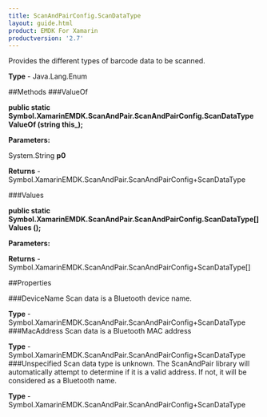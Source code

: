 ```yaml
---
title: ScanAndPairConfig.ScanDataType
layout: guide.html
product: EMDK For Xamarin 
productversion: '2.7' 
---
```

Provides the different types of barcode data to be scanned.

**Type** - Java.Lang.Enum

##Methods
###ValueOf

**public static Symbol.XamarinEMDK.ScanAndPair.ScanAndPairConfig.ScanDataType ValueOf (string this_);**


        

**Parameters:**

System.String **p0** 

**Returns** - Symbol.XamarinEMDK.ScanAndPair.ScanAndPairConfig+ScanDataType

###Values

**public static Symbol.XamarinEMDK.ScanAndPair.ScanAndPairConfig.ScanDataType[] Values ();**


        

**Parameters:**

**Returns** - Symbol.XamarinEMDK.ScanAndPair.ScanAndPairConfig+ScanDataType[]

##Properties

###DeviceName
Scan data is a Bluetooth device name.

**Type** - Symbol.XamarinEMDK.ScanAndPair.ScanAndPairConfig+ScanDataType
###MacAddress
Scan data is a Bluetooth MAC address

**Type** - Symbol.XamarinEMDK.ScanAndPair.ScanAndPairConfig+ScanDataType
###Unspecified
Scan data type is unknown. The ScanAndPair library will automatically attempt to determine if it is a valid address. If not, it will be considered as a Bluetooth name.

**Type** - Symbol.XamarinEMDK.ScanAndPair.ScanAndPairConfig+ScanDataType
